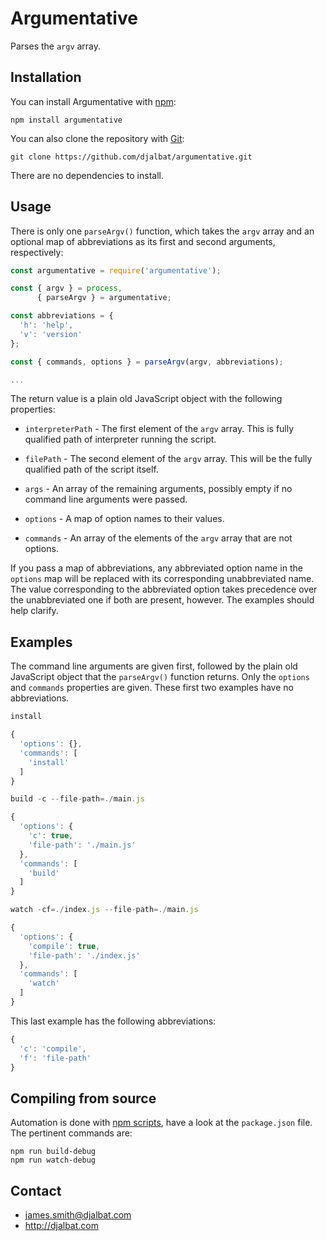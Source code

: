 # Argumentative

Parses the `argv` array.

## Installation

You can install Argumentative with [npm](https://www.npmjs.com/):

    npm install argumentative

You can also clone the repository with [Git](https://git-scm.com/):

    git clone https://github.com/djalbat/argumentative.git

There are no dependencies to install.

## Usage

There is only one `parseArgv()` function, which takes the `argv` array and an optional map of abbreviations as its first and second arguments, respectively:

```js
const argumentative = require('argumentative');

const { argv } = process,
      { parseArgv } = argumentative;

const abbreviations = {
  'h': 'help',
  'v': 'version'
};

const { commands, options } = parseArgv(argv, abbreviations);

...
```

The return value is a plain old JavaScript object with the following properties:

* `interpreterPath` - The first element of the `argv` array. This is fully qualified path of interpreter running the script.

* `filePath` - The second element of the `argv` array. This will be the fully qualified path of the script itself.

* `args` - An array of the remaining arguments, possibly empty if no command line arguments were passed.

* `options` - A map of option names to their values.

* `commands` - An array of the elements of the `argv` array that are not options.

If you pass a map of abbreviations, any abbreviated option name in the `options` map will be replaced with its corresponding unabbreviated name. The value corresponding to the abbreviated option takes precedence over the unabbreviated one if both are present, however. The examples should help clarify.

## Examples

The command line arguments are given first, followed by the plain old JavaScript object that the `parseArgv()` function returns. Only the `options` and `commands` properties are given. These first two examples have no abbreviations.

```js
install

{
  'options': {},
  'commands': [
    'install'
  ]
}
```

```js
build -c --file-path=./main.js

{
  'options': {
    'c': true,
    'file-path': './main.js'
  },
  'commands': [
    'build'
  ]
}
```
```js
watch -cf=./index.js --file-path=./main.js

{
  'options': {
    'compile': true,
    'file-path': './index.js'
  },
  'commands': [
    'watch'
  ]
}
```
This last example has the following abbreviations:

```js
{
  'c': 'compile',
  'f': 'file-path'
}
```

## Compiling from source

Automation is done with [npm scripts](https://docs.npmjs.com/misc/scripts), have a look at the `package.json` file. The pertinent commands are:

    npm run build-debug
    npm run watch-debug

## Contact

- james.smith@djalbat.com
- http://djalbat.com
